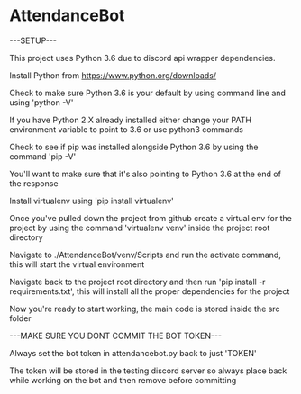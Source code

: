 # AttendanceBot

---SETUP---

This project uses Python 3.6 due to discord api wrapper dependencies.

Install Python from https://www.python.org/downloads/

Check to make sure Python 3.6 is your default by using command line and using 'python -V'

If you have Python 2.X already installed either change your PATH environment variable to point to 3.6 or use python3 commands

Check to see if pip was installed alongside Python 3.6 by using the command 'pip -V'

You'll want to make sure that it's also pointing to Python 3.6 at the end of the response

Install virtualenv using 'pip install virtualenv'

Once you've pulled down the project from github create a virtual env for the project by using the command 'virtualenv venv' inside the project root directory

Navigate to ./AttendanceBot/venv/Scripts and run the activate command, this will start the virtual environment

Navigate back to the project root directory and then run 'pip install -r requirements.txt', this will install all the proper dependencies for the project

Now you're ready to start working, the main code is stored inside the src folder

---MAKE SURE YOU DONT COMMIT THE BOT TOKEN---

Always set the bot token in attendancebot.py back to just 'TOKEN'

The token will be stored in the testing discord server so always place back while working on the bot and then remove before committing
